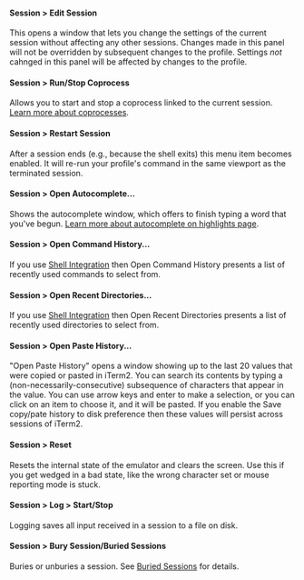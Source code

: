 #### Session > Edit Session
This opens a window that lets you change the settings of the current session without affecting any other sessions. Changes made in this panel will not be overridden by subsequent changes to the profile. Settings *not* cahnged in this panel will be affected by changes to the profile.

#### Session > Run/Stop Coprocess
Allows you to start and stop a coprocess linked to the current session. <a href="/documentation-coprocesses.html">Learn more about coprocesses</a>.

#### Session > Restart Session
After a session ends (e.g., because the shell exits) this menu item becomes enabled. It will re-run your profile's command in the same viewport as the terminated session.

#### Session > Open Autocomplete...
Shows the autocomplete window, which offers to finish typing a word that you've begun. <a href="documentation-highlights.html">Learn more about autocomplete on highlights page</a>.

#### Session > Open Command History...
If you use <a href="documentation-shell-integration.html">Shell Integration</a> then Open Command History presents a list of recently used commands to select from.

#### Session > Open Recent Directories...
If you use <a href="documentation-shell-integration.html">Shell Integration</a> then Open Recent Directories presents a list of recently used directories to select from.

#### Session > Open Paste History...
"Open Paste History" opens a window showing up to the last 20 values that were copied or pasted in iTerm2. You can search its contents by typing a (non-necessarily-consecutive) subsequence of characters that appear in the value. You can use arrow keys and enter to make a selection, or you can click on an item to choose it, and it will be pasted. If you enable the Save copy/pate history to disk preference then these values will persist across sessions of iTerm2.

#### Session > Reset
Resets the internal state of the emulator and clears the screen. Use this if you get wedged in a bad state, like the wrong character set or mouse reporting mode is stuck.

#### Session > Log > Start/Stop
Logging saves all input received in a session to a file on disk.

#### Session > Bury Session/Buried Sessions
Buries or unburies a session. See <a href="documentation-buried-sessions.html">Buried Sessions</a> for details.
